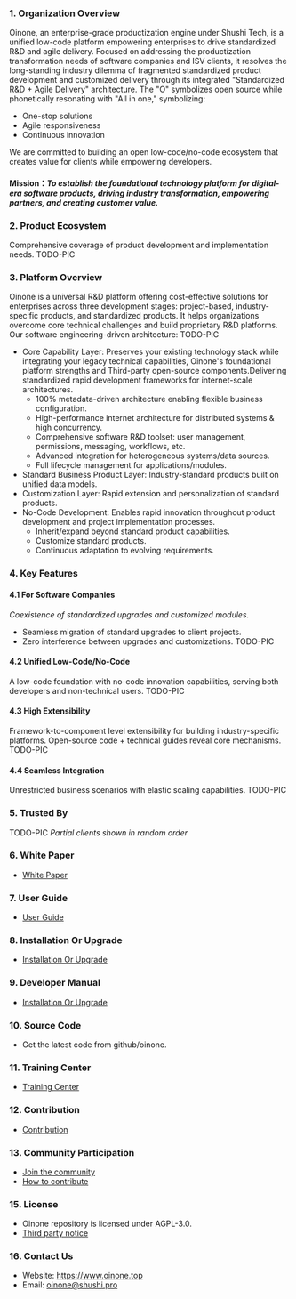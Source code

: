 ### 1. Organization Overview
Oinone, an enterprise-grade productization engine under Shushi Tech, is a unified low-code platform empowering enterprises to drive standardized R&D and agile delivery. Focused on addressing the productization transformation needs of software companies and ISV clients, it resolves the long-standing industry dilemma of fragmented standardized product development and customized delivery through its integrated "Standardized R&D + Agile Delivery" architecture. The "O" symbolizes open source while phonetically resonating with "All in one,"  symbolizing:
 - One-stop solutions
 - Agile responsiveness
 - Continuous innovation

We are committed to building an open low-code/no-code ecosystem that creates value for clients while empowering developers.

#### Mission：_To establish the foundational technology platform for digital-era software products, driving industry transformation, empowering partners, and creating customer value._

### 2. Product Ecosystem
Comprehensive coverage of product development and implementation needs.
TODO-PIC

### 3. Platform Overview
Oinone is a universal R&D platform offering cost-effective solutions for enterprises across three development stages: project-based, industry-specific products, and standardized products. It helps organizations overcome core technical challenges and build proprietary R&D platforms. Our software engineering-driven architecture:
TODO-PIC
- Core Capability Layer: Preserves your existing technology stack while integrating your legacy technical capabilities, Oinone's foundational platform strengths and Third-party open-source components.Delivering standardized rapid development frameworks for internet-scale architectures.
    - 100% metadata-driven architecture enabling flexible business configuration.
    - High-performance internet architecture for distributed systems & high concurrency.
    - Comprehensive software R&D toolset: user management, permissions, messaging, workflows, etc.
    - Advanced integration for heterogeneous systems/data sources.
    - Full lifecycle management for applications/modules.
- Standard Business Product Layer: Industry-standard products built on unified data models.
- Customization Layer: Rapid extension and personalization of standard products.
- No-Code Development: Enables rapid innovation throughout product development and project implementation processes.
    - Inherit/expand beyond standard product capabilities.
    - Customize standard products.
    - Continuous adaptation to evolving requirements.

### 4. Key Features
#### 4.1 For Software Companies
_Coexistence of standardized upgrades and customized modules._
- Seamless migration of standard upgrades to client projects.
- Zero interference between upgrades and customizations.
TODO-PIC

#### 4.2 Unified Low-Code/No-Code
A low-code foundation with no-code innovation capabilities, serving both developers and non-technical users.
TODO-PIC

#### 4.3 High Extensibility
Framework-to-component level extensibility for building industry-specific platforms. Open-source code + technical guides reveal core mechanisms.
TODO-PIC

#### 4.4 Seamless Integration
Unrestricted business scenarios with elastic scaling capabilities.
TODO-PIC

### 5. Trusted By
TODO-PIC
 _Partial clients shown in random order_ 

### 6. White Paper
- [White Paper](https://e.gitee.com/shushiwangluo/repos/oinone/docs/tree/dev%2Fprl/src%2Fzh-cn%2FProductWhitePaper)

### 7. User Guide
- [User Guide](https://e.gitee.com/shushiwangluo/repos/oinone/docs/tree/dev%2Fprl/src%2Fzh-cn%2FUserHandbook)

### 8. Installation Or Upgrade
- [Installation Or Upgrade](https://e.gitee.com/shushiwangluo/repos/oinone/docs/tree/dev%2Fprl/src%2Fzh-cn%2FInstallOrUpgrade)

### 9. Developer Manual
- [Installation Or Upgrade](https://e.gitee.com/shushiwangluo/repos/oinone/docs/tree/dev%2Fprl/src%2Fzh-cn%2FDevelopment)

### 10. Source Code
- Get the latest code from github/oinone.

### 11. Training Center
- [Training Center](https://e.gitee.com/shushiwangluo/repos/oinone/docs/tree/dev%2Fprl/src%2Fzh-cn%2FTrainingCenter)

### 12. Contribution
- [Contribution](https://e.gitee.com/shushiwangluo/repos/oinone/docs/tree/dev%2Fprl/src%2Fzh-cn%2FContribute)

### 13. Community Participation
- [Join the community](https://e.gitee.com/shushiwangluo/repos/oinone/docs/blob/dev%2Fprl/src%2Fzh-cn%2FContribute%2FREADME.md)
- [How to contribute](https://e.gitee.com/shushiwangluo/repos/oinone/docs/blob/dev%2Fprl/src%2Fzh-cn%2FContribute%2FREADME.md)

### 15. License
- Oinone repository is licensed under AGPL-3.0.
- [Third party notice](http://https://e.gitee.com/shushiwangluo/repos/oinone/docs/blob/dev%2Fprl/src/zh-cn/ThirdParty/README.md)

### 16. Contact Us
- Website: https://www.oinone.top
- Email: oinone@shushi.pro
